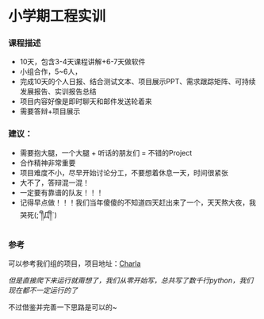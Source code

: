 # 小学期工程实训

### 课程描述

- 10天，包含3-4天课程讲解+6-7天做软件
- 小组合作，5~6人，
- 完成10天的个人日报、结合测试文本、项目展示PPT、需求跟踪矩阵、可持续发展报告、实训报告总结
- 项目内容好像是即时聊天和邮件发送轮着来
- 需要答辩+项目展示


### 建议：

- 需要抱大腿，一个大腿 + 听话的朋友们 = 不错的Project
- 合作精神非常重要
- 项目难度不小，尽早开始讨论分工，不要想着休息一天，时间很紧张
- 大不了，答辩混一混！
- 一定要有靠谱的队友！！！
- 记得早点做！！！我们当年傻傻的不知道四天赶出来了一个，天天熬大夜，我哭死(;´༎ຶД༎ຶ`) 


### 参考

可以参考我们组的项目，项目地址：[Charla](https://github.com/Robin-WZQ/Charla)

*但是直接爬下来运行就甭想了，我们从零开始写，总共写了数千行python，我们现在都不一定运行的了*

不过借鉴并完善一下思路是可以的~



